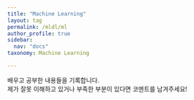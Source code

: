 ```yaml
---
title: "Machine Learning"
layout: tag
permalink: /mldl/ml
author_profile: true
sidebar:
  nav: "docs"
taxonomy: Machine Learning

---
```


배우고 공부한 내용들을 기록합니다.  
제가 잘못 이해하고 있거나 부족한 부분이 있다면 코멘트를 남겨주세요!
